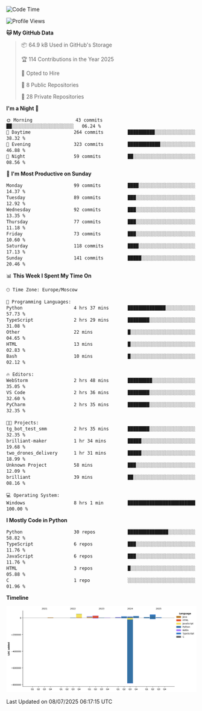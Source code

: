 <!--START_SECTION:waka-->
![Code Time](http://img.shields.io/badge/Code%20Time-714%20hrs%2036%20mins-blue)

![Profile Views](http://img.shields.io/badge/Profile%20Views-0-blue)

**🐱 My GitHub Data** 

> 📦 64.9 kB Used in GitHub's Storage 
 > 
> 🏆 114 Contributions in the Year 2025
 > 
> 💼 Opted to Hire
 > 
> 📜 8 Public Repositories 
 > 
> 🔑 28 Private Repositories 
 > 
**I'm a Night 🦉** 

```text
🌞 Morning                43 commits          ██░░░░░░░░░░░░░░░░░░░░░░░   06.24 % 
🌆 Daytime                264 commits         ██████████░░░░░░░░░░░░░░░   38.32 % 
🌃 Evening                323 commits         ████████████░░░░░░░░░░░░░   46.88 % 
🌙 Night                  59 commits          ██░░░░░░░░░░░░░░░░░░░░░░░   08.56 % 
```
📅 **I'm Most Productive on Sunday** 

```text
Monday                   99 commits          ████░░░░░░░░░░░░░░░░░░░░░   14.37 % 
Tuesday                  89 commits          ███░░░░░░░░░░░░░░░░░░░░░░   12.92 % 
Wednesday                92 commits          ███░░░░░░░░░░░░░░░░░░░░░░   13.35 % 
Thursday                 77 commits          ███░░░░░░░░░░░░░░░░░░░░░░   11.18 % 
Friday                   73 commits          ███░░░░░░░░░░░░░░░░░░░░░░   10.60 % 
Saturday                 118 commits         ████░░░░░░░░░░░░░░░░░░░░░   17.13 % 
Sunday                   141 commits         █████░░░░░░░░░░░░░░░░░░░░   20.46 % 
```


📊 **This Week I Spent My Time On** 

```text
🕑︎ Time Zone: Europe/Moscow

💬 Programming Languages: 
Python                   4 hrs 37 mins       ██████████████░░░░░░░░░░░   57.73 % 
TypeScript               2 hrs 29 mins       ████████░░░░░░░░░░░░░░░░░   31.08 % 
Other                    22 mins             █░░░░░░░░░░░░░░░░░░░░░░░░   04.65 % 
HTML                     13 mins             █░░░░░░░░░░░░░░░░░░░░░░░░   02.83 % 
Bash                     10 mins             █░░░░░░░░░░░░░░░░░░░░░░░░   02.12 % 

🔥 Editors: 
WebStorm                 2 hrs 48 mins       █████████░░░░░░░░░░░░░░░░   35.05 % 
VS Code                  2 hrs 36 mins       ████████░░░░░░░░░░░░░░░░░   32.60 % 
PyCharm                  2 hrs 35 mins       ████████░░░░░░░░░░░░░░░░░   32.35 % 

🐱‍💻 Projects: 
tg_bot_test_smm          2 hrs 35 mins       ████████░░░░░░░░░░░░░░░░░   32.35 % 
brilliant-maker          1 hr 34 mins        █████░░░░░░░░░░░░░░░░░░░░   19.68 % 
two_drones_delivery      1 hr 31 mins        █████░░░░░░░░░░░░░░░░░░░░   18.99 % 
Unknown Project          58 mins             ███░░░░░░░░░░░░░░░░░░░░░░   12.09 % 
brilliant                39 mins             ██░░░░░░░░░░░░░░░░░░░░░░░   08.16 % 

💻 Operating System: 
Windows                  8 hrs 1 min         █████████████████████████   100.00 % 
```

**I Mostly Code in Python** 

```text
Python                   30 repos            ███████████████░░░░░░░░░░   58.82 % 
TypeScript               6 repos             ███░░░░░░░░░░░░░░░░░░░░░░   11.76 % 
JavaScript               6 repos             ███░░░░░░░░░░░░░░░░░░░░░░   11.76 % 
HTML                     3 repos             █░░░░░░░░░░░░░░░░░░░░░░░░   05.88 % 
C                        1 repo              ░░░░░░░░░░░░░░░░░░░░░░░░░   01.96 % 
```



**Timeline**

![Lines of Code chart](https://raw.githubusercontent.com/adlemx/adlemx/main/assets/bar_graph.png)


 Last Updated on 08/07/2025 06:17:15 UTC
<!--END_SECTION:waka-->
